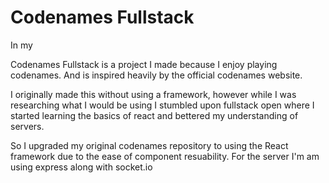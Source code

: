 # Codenames Fullstack
In my 

Codenames Fullstack is a project I made because I enjoy playing codenames. And is inspired heavily by the official codenames website.

I originally made this without using a framework, however while I was researching what I would be using I stumbled upon fullstack open where I started learning the basics of react and bettered my understanding of servers.

So I upgraded my original codenames repository to using the React framework due to the ease of component resuability.
For the server I'm am using express along with socket.io
